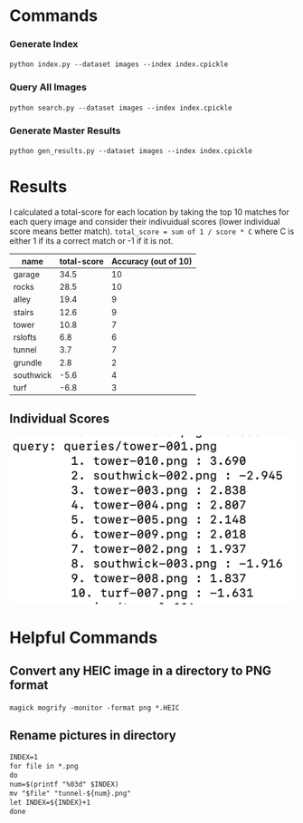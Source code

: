 # Commands
### Generate Index
`python index.py --dataset images --index index.cpickle`

### Query All Images
`python search.py --dataset images --index index.cpickle`


### Generate Master Results
`python gen_results.py --dataset images --index index.cpickle`

# Results

I calculated a total-score for each location by taking the top 10 matches for each query image and consider their indivuidual scores (lower individual score means better match). `total_score = sum of 1 / score * C` where C is either 1 if its a correct match or -1 if it is not.

| name      | total-score | Accuracy (out of 10) |
| --------- | ----------- | -------------------- |
| garage    | 34.5        | 10                   |
| rocks     | 28.5        | 10                   |
| alley     | 19.4        | 9                    |
| stairs    | 12.6        | 9                    |
| tower     | 10.8        | 7                    |
| rslofts   | 6.8         | 6                    |
| tunnel    | 3.7         | 7                    |
| grundle   | 2.8         | 2                    |
| southwick | -5.6        | 4                    |
| turf      | -6.8        | 3                    |

## Individual Scores
![Scores](./scores.png)

# Helpful Commands

## Convert any HEIC image in a directory to PNG format
```magick mogrify -monitor -format png *.HEIC```

## Rename pictures in directory
```
INDEX=1
for file in *.png
do
num=$(printf "%03d" $INDEX)
mv "$file" "tunnel-${num}.png"
let INDEX=${INDEX}+1
done
```